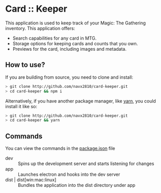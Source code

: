 # Card :: Keeper

This application is used to keep track of your Magic: The Gathering inventory. This application offers:

-   Search capabilities for any card in MTG.
-   Storage options for keeping cards and counts that you own.
-   Previews for the card, including images and metadata.

## How to use?
If you are building from source, you need to clone and install:
```bash
> git clone http://github.com/navx2810/card-keeper.git
> cd card-keeper && npm i
```
Alternatively, if you have another package manager, like [yarn](https://yarnpkg.com), you could install it like so:
```bash
> git clone http://github.com/navx2810/card-keeper.git
> cd card-keeper && yarn
```

## Commands
You can view the commands in the [package.json](./package.json) file

<dl>
    <dt>dev</dt>
    <dd>Spins up the development server and starts listening for changes</dd>

   <dt>app</dt>
    <dd>Launches electron and hooks into the dev server</dd>
    
<dt>dist | dist[win:mac:linux]</dt>
<dd>Bundles the application into the dist directory under app</dd>
</dl>
